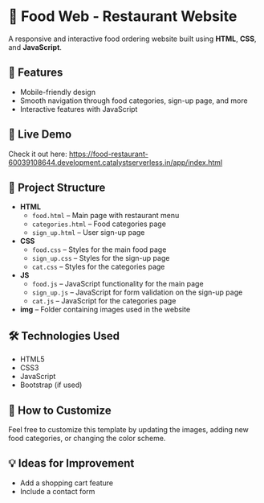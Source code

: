 # 🍔 Food Web - Restaurant Website

A responsive and interactive food ordering website built using **HTML**, **CSS**, and **JavaScript**.

## 🌟 Features
- Mobile-friendly design
- Smooth navigation through food categories, sign-up page, and more
- Interactive features with JavaScript

## 🚀 Live Demo
Check it out here: https://food-restaurant-60039108644.development.catalystserverless.in/app/index.html

## 📂 Project Structure
- **HTML**
  - `food.html` – Main page with restaurant menu
  - `categories.html` – Food categories page
  - `sign_up.html` – User sign-up page
- **CSS**
  - `food.css` – Styles for the main food page
  - `sign_up.css` – Styles for the sign-up page
  - `cat.css` – Styles for the categories page
- **JS**
  - `food.js` – JavaScript functionality for the main page
  - `sign_up.js` – JavaScript for form validation on the sign-up page
  - `cat.js` – JavaScript for the categories page
- **img** – Folder containing images used in the website

## 🛠️ Technologies Used
- HTML5
- CSS3
- JavaScript
- Bootstrap (if used)

## 🎨 How to Customize
Feel free to customize this template by updating the images, adding new food categories, or changing the color scheme.

## 💡 Ideas for Improvement
- Add a shopping cart feature
- Include a contact form
